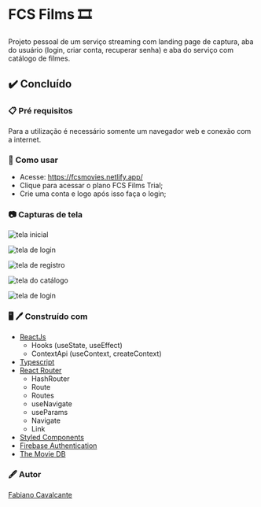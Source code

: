 # FCS Films :film_strip:

Projeto pessoal de um serviço streaming com landing page de captura, aba do usuário (login, criar conta, recuperar senha) e aba do serviço com catálogo de filmes.

## :heavy_check_mark: Concluído

### :clipboard: Pré requisitos

Para a utilização é necessário somente um navegador web e conexão com a internet.

### :rocket: Como usar

- Acesse: https://fcsmovies.netlify.app/
- Clique para acessar o plano FCS Films Trial;
- Crie uma conta e logo após isso faça o login;

### :camera: Capturas de tela

![tela inicial](https://iili.io/ibLMes.png)

![tela de login](https://iili.io/ibmFmF.png)

![tela de registro](https://iili.io/ibmG7S.png)

![tela do catálogo](https://iili.io/ibpCu9.png)

![tela de login](https://iili.io/ibpZMb.png)

### :desktop_computer: :pen: Construído com

- [ReactJs](https://pt-br.reactjs.org/docs/getting-started.html)
    - Hooks (useState, useEffect)
    - ContextApi (useContext, createContext)
- [Typescript](https://www.typescriptlang.org/docs/)
- [React Router](https://reactrouter.com/en/main/getting-started/tutorial)
    - HashRouter
    - Route
    - Routes
    - useNavigate
    - useParams
    - Navigate
    - Link
- [Styled Components](https://styled-components.com/docs)
- [Firebase Authentication](https://firebase.google.com/docs/auth)
- [The Movie DB](https://developers.themoviedb.org/3/getting-started/introduction)

### :fountain_pen: Autor

<a href="https://www.linkedin.com/in/fabiano-cavalcante-99811221a/">Fabiano Cavalcante</a>

